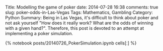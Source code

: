 Title: Modelling the game of poker
date: 2014-07-28 16:38
comments: true
slug: poker-odds-in-Las-Vegas
Tags: Mathematics, Gambling
Category: Python
Summary: Being in Las Vegas, it's difficult to think about poker and not ask yourself "How does it really work? What are the odds of winning with a given hand?". Therefore, this post is devoted to an attempt at implementing a poker simulation.

{% notebook posts/20140726_PokerSimulation.ipynb cells[:] %}
